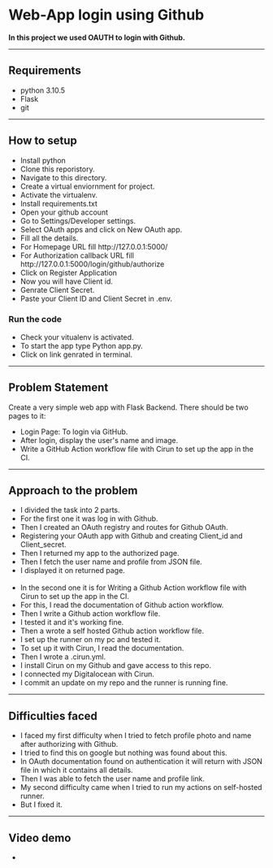 <h1>Web-App login using Github</h1>
<p><b>In this project we used OAUTH to login with Github.</b></p>
<hr border-top: 1px dashed>
<h2>Requirements</h2>
<ul type ="disc">
<li>python 3.10.5</li>
 <li>Flask</li>
  <li>git</li>
</ul>
<hr>
<h2>How to setup</h2>
<ul type="disc">
 <li>Install python</li>
 <li>Clone this reporistory.</li>
 <li>Navigate to this directory.</li>
 <li>Create a virtual enviornment for project.</li>
 <li>Activate the virtualenv.</li>
 <li>Install requirements.txt</li>
 <li>Open your github account</li>
 <li>Go to Settings/Developer settings.</li>
 <li>Select OAuth apps and click on New OAuth app.</li>
 <li>Fill all the details.</li>
 <li>For Homepage URL fill http://127.0.0.1:5000/</li>
 <li>For Authorization callback URL fill http://127.0.0.1:5000/login/github/authorize</li>
 <li>Click on Register Application</li>
 <li>Now you will have Client id.</li>
 <li>Genrate Client Secret.</li>
 <li>Paste your Client ID and Client Secret in .env.</li>
 </ul>
<h3>Run the code</h3>
<ul type="disc">
 <li>Check your vitualenv is activated.</li>
 <li>To start the app type Python app.py.</li>
 <li>Click on link genrated in terminal.</li>
 </ul>
<hr>
<h2>Problem Statement</h2>
 Create a very simple web app with Flask Backend. There should be two pages to it:
 <ul>
<li> Login Page: To login via GitHub.</li>
<li> After login, display the user's name and image.</li>
<li> Write a GitHub Action workflow file with Cirun to set up the app in the CI.</li>
 </ul>
<hr>
<h2>Approach to the problem</h2>
<ul type="disc">
<li>I divided the task into 2 parts.</li>
<li>For the first one it was log in with Github.</li>
<li>Then I created an OAuth registry and routes for Github OAuth.</li>
<li>Registering your OAuth app with Github and creating Client_id and Client_secret.</li>
<li>Then I returned my app to the authorized page.</li>
<li>Then I fetch the user name and profile from JSON file.</li>
<li>I displayed it on returned page.</li>
<br>
<li>In the second one it is for Writing a Github Action workflow file with Cirun to set up the app in the CI.</li>
<li>For this, I read the documentation of Github action workflow.</li>
<li>Then I write a Github action workflow file.</li>
<li>I tested it and it's working fine.</li>
<li>Then a wrote a self hosted Github action workflow file.</li>
<li>I set up the runner on my pc and tested it.</li>
<li>To set up it with Cirun, I read the documentation.</li>
<li>Then I wrote a .cirun.yml.</li>
<li>I install Cirun on my Github and gave access to this repo.</li>
<li>I connected my Digitalocean with Cirun.</li>
<li>I commit an update on my repo and the runner is running fine.</li>
</ul>
<hr>
<h2>Difficulties faced</h2>
<ul type="disc">
<li>I faced my first difficulty when I tried to fetch profile photo and name after authorizing with Github.</li>
<li>I tried to find this on google but nothing was found about this.</li>
<li>In OAuth documentation found on authentication it will return with JSON file in which it contains all details.</li>
<li>Then I was able to fetch the user name and profile link.</li>
<li>My second difficulty came when I tried to run my actions on self-hosted runner.</li>
<li>But I fixed it.</li>
</ul>
<hr>
<h2>Video demo</h2>
<ul>
<li></li>
</ul>


 
 
    


